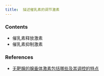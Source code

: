 ```yaml
---
title:  描述催乳素的调节激素
--- 
```


### Contents
- 催乳素释放激素
- 催乳素抑制激素

### References
- [无靶腺的腺垂体激素包括哪些及其调控的特点](/无靶腺的腺垂体激素包括哪些及其调控的特点)
